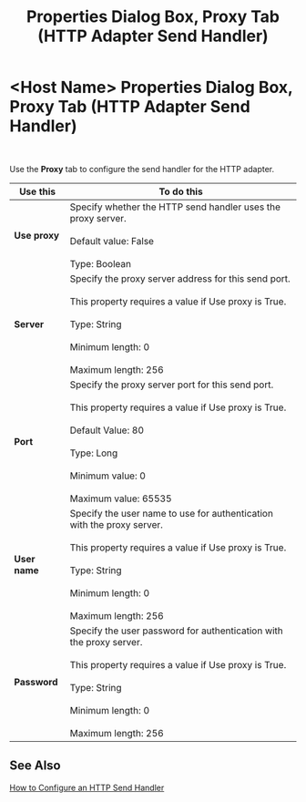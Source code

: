 ﻿---
title: <Host Name> Properties Dialog Box, Proxy Tab (HTTP Adapter Send Handler)
TOCTitle: <Host Name> Properties Dialog Box, Proxy Tab (HTTP Adapter Send Handler)
ms:assetid: 54aee60f-6cc6-4fd7-a6d5-59ac94a8fa83
ms:mtpsurl: https://msdn.microsoft.com/library/Aa560204(v=BTS.80)
ms:contentKeyID: 51528098
ms.date: 08/30/2017
mtps_version: v=BTS.80
f1_keywords:
- bts10.adaptors.proxy.props1
---

# \<Host Name\> Properties Dialog Box, Proxy Tab (HTTP Adapter Send Handler)

 

Use the **Proxy** tab to configure the send handler for the HTTP adapter.

<table>
<thead>
<tr class="header">
<th>Use this</th>
<th>To do this</th>
</tr>
</thead>
<tbody>
<tr class="odd">
<td><strong>Use proxy</strong></td>
<td>Specify whether the HTTP send handler uses the proxy server.<br />
<br />
Default value: False<br />
<br />
Type: Boolean</td>
</tr>
<tr class="even">
<td><strong>Server</strong></td>
<td>Specify the proxy server address for this send port.<br />
<br />
This property requires a value if Use proxy is True.<br />
<br />
Type: String<br />
<br />
Minimum length: 0<br />
<br />
Maximum length: 256</td>
</tr>
<tr class="odd">
<td><strong>Port</strong></td>
<td>Specify the proxy server port for this send port.<br />
<br />
This property requires a value if Use proxy is True.<br />
<br />
Default Value: 80<br />
<br />
Type: Long<br />
<br />
Minimum value: 0<br />
<br />
Maximum value: 65535</td>
</tr>
<tr class="even">
<td><strong>User name</strong></td>
<td>Specify the user name to use for authentication with the proxy server.<br />
<br />
This property requires a value if Use proxy is True.<br />
<br />
Type: String<br />
<br />
Minimum length: 0<br />
<br />
Maximum length: 256</td>
</tr>
<tr class="odd">
<td><strong>Password</strong></td>
<td>Specify the user password for authentication with the proxy server.<br />
<br />
This property requires a value if Use proxy is True.<br />
<br />
Type: String<br />
<br />
Minimum length: 0<br />
<br />
Maximum length: 256</td>
</tr>
</tbody>
</table>


## See Also

[How to Configure an HTTP Send Handler](https://msdn.microsoft.com/library/aa561097\(v=bts.80\))

